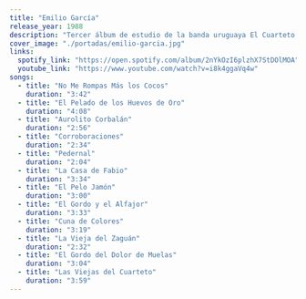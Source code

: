 ```yaml
---
title: "Emilio García"
release_year: 1988
description: "Tercer álbum de estudio de la banda uruguaya El Cuarteto de Nos, lanzado en 1988 por la discográfica Orfeo. Este disco continúa con el estilo irreverente y experimental de la banda, incorporando elementos de rock alternativo y new wave. El título hace referencia a un mánager ficticio creado por el grupo, y la portada presenta una imagen de su oficina imaginaria."
cover_image: "./portadas/emilio-garcia.jpg"
links:
  spotify_link: "https://open.spotify.com/album/2nYkOzI6plzhX7StDOlMOA"
  youtube_link: "https://www.youtube.com/watch?v=i8k4ggaVq4w"
songs:
  - title: "No Me Rompas Más los Cocos"
    duration: "3:42"
  - title: "El Pelado de los Huevos de Oro"
    duration: "4:08"
  - title: "Aurolito Corbalán"
    duration: "2:56"
  - title: "Corroboraciones"
    duration: "2:34"
  - title: "Pedernal"
    duration: "2:04"
  - title: "La Casa de Fabio"
    duration: "3:34"
  - title: "El Pelo Jamón"
    duration: "3:00"
  - title: "El Gordo y el Alfajor"
    duration: "3:33"
  - title: "Cuna de Colores"
    duration: "3:19"
  - title: "La Vieja del Zaguán"
    duration: "2:32"
  - title: "El Gordo del Dolor de Muelas"
    duration: "3:04"
  - title: "Las Viejas del Cuarteto"
    duration: "3:59"
---
```

